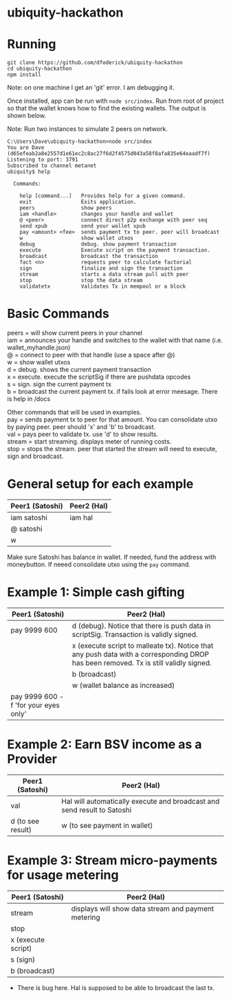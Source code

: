 # ubiquity-hackathon

# Running
```
git clone https://github.com/dfoderick/ubiquity-hackathon
cd ubiquity-hackathon
npm install
```
Note: on one machine I get an 'git' error. I am debugging it.  

Once installed, app can be run with `node src/index`. Run from root of project so that the wallet knows how to find the existing wallets. The output is shown below.

Note: Run two instances to simulate 2 peers on network.

```
C:\Users\Dave\ubiquity-hackathon>node src/index
You are Dave (d65efeab2a8e2557d1e61ec2c8ac27f6d2f4575d043a58f8afa835e64eaadf7f)
Listening to port: 3791
Subscribed to channel metanet
ubiquity$ help

  Commands:

    help [command...]   Provides help for a given command.
    exit                Exits application.
    peers               show peers
    iam <handle>        changes your handle and wallet
    @ <peer>            connect direct p2p exchange with peer seq
    send xpub           send your wallet xpub
    pay <amount> <fee>  sends payment tx to peer. peer will broadcast
    w                   show wallet utxos
    debug               debug. show payment transaction
    execute             Execute script on the payment transaction.
    broadcast           broadcast the transaction
    fact <n>            requests peer to calculate factorial
    sign                finalize and sign the transaction
    stream              starts a data stream pull with peer
    stop                stop the data stream
    validatetx          Validates Tx in mempool or a block
```

# Basic Commands
peers = will show current peers in your channel  
iam = announces your handle and switches to the wallet with that name (i.e. wallet_myhandle.json)  
@ <handle> = connect to peer with that handle (use a space after @)  
w = show wallet utxos  
d = debug. shows the current payment transaction    
x = execute. execute the scriptSig if there are pushdata opcodes  
s = sign. sign the current payment tx  
b = broadcast the current payment tx. if fails look at error meesage. There is help in /docs

Other commands that will be used in examples.  
pay <amount> <fee> = sends payment tx to peer for that amount. You can consolidate utxo by paying peer. peer should 'x' and 'b' to broadcast.  
val = pays peer to validate tx. use 'd' to show results.  
stream = start streaming. displays meter of running costs.  
stop = stops the stream. peer that started the stream will need to execute, sign and broadcast.  

# General setup for each example
|Peer1 (Satoshi)|Peer2 (Hal)|
|----|----|
|iam satoshi|iam hal|
|@ satoshi||
|w||

Make sure Satoshi has balance in wallet. If needed, fund the address with moneybutton. If neeed consolidate utxo using the `pay` command.

# Example 1: Simple cash gifting
|Peer1 (Satoshi)|Peer2 (Hal)|
|----|----|
|pay 9999 600|d (debug). Notice that there is push data in scriptSig. Transaction is validly signed.|
||x (execute script to malleate tx). Notice that any push data with a corresponding DROP has been removed. Tx is still validly signed.|
||b (broadcast)|
||w (wallet balance as increased)|
|pay 9999 600 -f 'for your eyes only'||

# Example 2: Earn BSV income as a Provider
|Peer1 (Satoshi)|Peer2 (Hal)|
|----|----|
|val|Hal will automatically execute and broadcast and send result to Satoshi|
|d (to see result)|w (to see payment in wallet)|

# Example 3: Stream micro-payments for usage metering
|Peer1 (Satoshi)|Peer2 (Hal)|
|----|----|
|stream|displays will show data stream and payment metering|
|stop||
|x (execute script)||
|s (sign)||
|b (broadcast)||
* There is bug here. Hal is supposed to be able to broadcast the last tx.